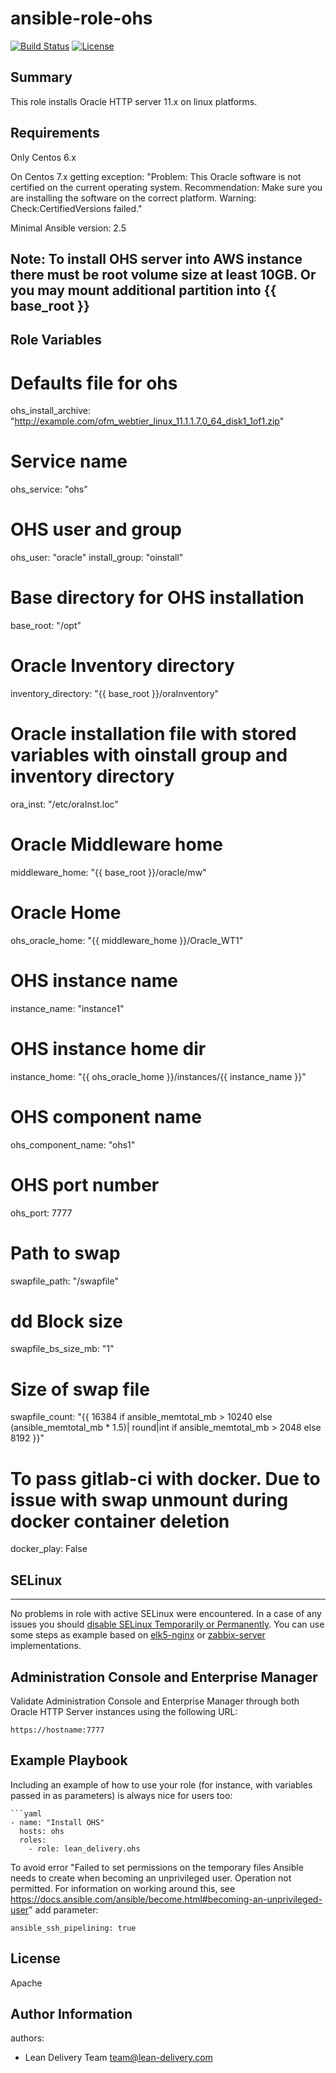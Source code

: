 ansible-role-ohs
=========

[![Build Status](https://travis-ci.org/lean-delivery/ansible-role-ohs.svg?branch=develop)](https://travis-ci.org/lean-delivery/ansible-role-ohs) [![License](https://img.shields.io/badge/license-Apache-green.svg?style=flat)](https://raw.githubusercontent.com/lean-delivery/ansible-role-ohs/master/LICENSE)


## Summary

This role installs Oracle HTTP server 11.x on linux platforms.

Requirements
------------

Only Centos 6.x

On Centos 7.x getting exception: "Problem: This Oracle software is not certified on the current operating system. Recommendation: Make sure you are installing the software on the correct platform. Warning: Check:CertifiedVersions failed."

Minimal Ansible version: 2.5

Note: To install OHS server into AWS instance there must be root volume size at least 10GB. Or you may mount additional partition into {{ base_root }} 
--------------

Role Variables
--------------

# Defaults file for ohs
ohs_install_archive: "http://example.com/ofm_webtier_linux_11.1.1.7.0_64_disk1_1of1.zip"

# Service name
ohs_service: "ohs"

# OHS user and group
ohs_user: "oracle"
install_group: "oinstall"

# Base directory for OHS installation
base_root: "/opt"

# Oracle Inventory directory
inventory_directory: "{{ base_root }}/oraInventory"

# Oracle installation file with stored variables with oinstall group and inventory directory
ora_inst: "/etc/oraInst.loc"

# Oracle Middleware home
middleware_home: "{{ base_root }}/oracle/mw"

# Oracle Home
ohs_oracle_home: "{{ middleware_home }}/Oracle_WT1"

# OHS instance name
instance_name: "instance1"

# OHS instance home dir
instance_home: "{{ ohs_oracle_home }}/instances/{{ instance_name }}"

# OHS component name
ohs_component_name: "ohs1"

# OHS port number
ohs_port: 7777

# Path to swap
swapfile_path: "/swapfile"

# dd Block size
swapfile_bs_size_mb: "1"

# Size of swap file
swapfile_count: "{{ 16384 if ansible_memtotal_mb > 10240 else (ansible_memtotal_mb * 1.5)|
                  round|int if ansible_memtotal_mb > 2048 else 8192 }}"

# To pass gitlab-ci with docker. Due to issue with swap unmount during docker container deletion
docker_play: False


## SELinux
------------
No problems in role with active SELinux were encountered. In a case of any issues you should [disable SELinux Temporarily or Permanently](https://www.tecmint.com/disable-selinux-temporarily-permanently-in-centos-rhel-fedora/).
You can use some steps as example based on [elk5-nginx](https://git.epam.com/epm-ldi/elk5-nginx/blob/master/tasks/selinux-elk5-nginx.yml) or [zabbix-server](https://git.epam.com/epm-ldi/zabbix-server/blob/master/tasks/selinux-zabbix-server.yaml) implementations.

## Administration Console and Enterprise Manager

Validate Administration Console and Enterprise Manager through both Oracle HTTP Server instances using the following URL:

	https://hostname:7777


Example Playbook
----------------

Including an example of how to use your role (for instance, with variables passed in as parameters) is always nice for users too:

    ```yaml
    - name: "Install OHS"
      hosts: ohs
      roles:
        - role: lean_delivery.ohs



To avoid error "Failed to set permissions on the temporary files Ansible needs to create when becoming an unprivileged user. Operation not permitted. For information on working around this, see https://docs.ansible.com/ansible/become.html#becoming-an-unprivileged-user" add parameter:

	ansible_ssh_pipelining: true


License
-------
Apache

Author Information
------------------

authors:
  - Lean Delivery Team <team@lean-delivery.com>